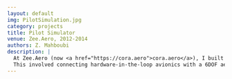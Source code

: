 ```yaml
---
layout: default
img: PilotSimulation.jpg
category: projects
title: Pilot Simulator
venue: Zee.Aero, 2012-2014
authors: Z. Mahboubi
description: |
  At Zee.Aero (now <a href="https://cora.aero">cora.aero</a>), I built a pilot simulator to experiment with control laws and inceptors, as well as for flight test pilots to train ahead of real life flights. 
  This involved connecting hardware-in-the-loop avionics with a 6DOF aerodynamics simulation, and displaying the aircraft's behavior on a curved screen. This required calibrating the projectors, minimizing and quantifying the lag between inceptors and display, building tools to emulate failures, etc.
---
```


